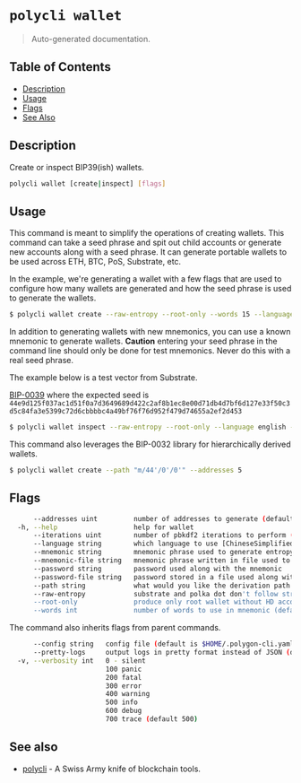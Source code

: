 # `polycli wallet`

> Auto-generated documentation.

## Table of Contents

- [Description](#description)
- [Usage](#usage)
- [Flags](#flags)
- [See Also](#see-also)

## Description

Create or inspect BIP39(ish) wallets.

```bash
polycli wallet [create|inspect] [flags]
```

## Usage

This command is meant to simplify the operations of creating
wallets. This command can take a seed phrase and spit out child
accounts or generate new accounts along with a seed phrase. It can
generate portable wallets to be used across ETH, BTC, PoS, Substrate,
etc.

In the example, we're generating a wallet with a few flags that are
used to configure how many wallets are generated and how the seed
phrase is used to generate the wallets.

```bash
$ polycli wallet create --raw-entropy --root-only --words 15 --language english
```

In addition to generating wallets with new mnemonics, you can use a
known mnemonic to generate wallets. **Caution** entering your seed
phrase in the command line should only be done for test
mnemonics. Never do this with a real seed phrase.

The example below is a test vector from Substrate.

[BIP-0039](https://github.com/paritytech/substrate-bip39/blob/eef2f86337d2dab075806c12948e8a098aa59d59/src/lib.rs#L74) where the expected seed is `44e9d125f037ac1d51f0a7d3649689d422c2af8b1ec8e00d71db4d7bf6d127e33f50c3d5c84fa3e5399c72d6cbbbbc4a49bf76f76d952f479d74655a2ef2d453`

```bash
$ polycli wallet inspect --raw-entropy --root-only --language english --password "Substrate" --mnemonic "abandon abandon abandon abandon abandon abandon abandon abandon abandon abandon abandon about"
```

This command also leverages the BIP-0032 library for hierarchically derived wallets.

```bash
$ polycli wallet create --path "m/44'/0'/0'" --addresses 5
```

## Flags

```bash
      --addresses uint         number of addresses to generate (default 10)
  -h, --help                   help for wallet
      --iterations uint        number of pbkdf2 iterations to perform (default 2048)
      --language string        which language to use [ChineseSimplified, ChineseTraditional, Czech, English, French, Italian, Japanese, Korean, Spanish] (default "english")
      --mnemonic string        mnemonic phrase used to generate entropy
      --mnemonic-file string   mnemonic phrase written in file used to generate entropy
      --password string        password used along with the mnemonic
      --password-file string   password stored in a file used along with the mnemonic
      --path string            what would you like the derivation path to be (default "m/44'/60'/0'")
      --raw-entropy            substrate and polka dot don't follow strict bip39 and use raw entropy
      --root-only              produce only root wallet without HD accounts
      --words int              number of words to use in mnemonic (default 24)
```

The command also inherits flags from parent commands.

```bash
      --config string   config file (default is $HOME/.polygon-cli.yaml)
      --pretty-logs     output logs in pretty format instead of JSON (default true)
  -v, --verbosity int   0 - silent
                        100 panic
                        200 fatal
                        300 error
                        400 warning
                        500 info
                        600 debug
                        700 trace (default 500)
```

## See also

- [polycli](polycli.md) - A Swiss Army knife of blockchain tools.
